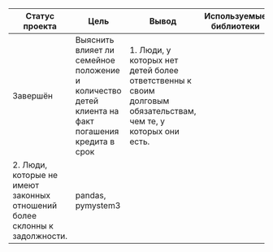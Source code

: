 Статус проекта | Цель | Вывод | Используемые библиотеки
------------- |---------------- | ---------------- | -----------------------
Завершён | Выяснить  влияет ли семейное положение и количество детей клиента на факт погашения кредита в срок | 1. Люди, у которых нет детей более ответственны к своим долговым обязательствам, чем те, у которых они есть.
  2. Люди, которые не имеют законных отношений более склонны к задолжности.  | pandas, pymystem3
